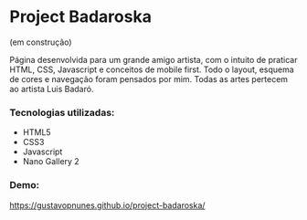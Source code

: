 # Project Badaroska

(em construção)

Página desenvolvida para um grande amigo artista, com o intuito de praticar HTML, CSS, Javascript e conceitos de mobile first.
Todo o layout, esquema de cores e navegação foram pensados por mim. Todas as artes pertecem ao artista Luis Badaró.

### Tecnologias utilizadas:

- HTML5
- CSS3
- Javascript
- Nano Gallery 2

### Demo:

https://gustavopnunes.github.io/project-badaroska/
